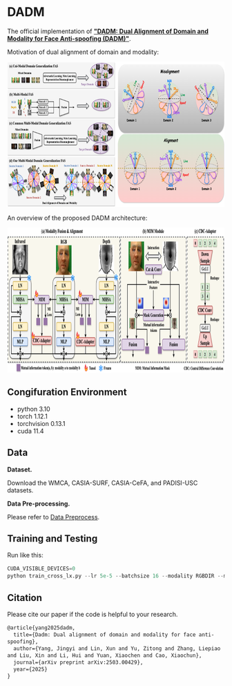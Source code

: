 # DADM
The official implementation of [**"DADM: Dual Alignment of Domain and Modality for Face Anti-spoofing (DADM)"**](https://arxiv.org/abs/2503.00429).

Motivation of dual alignment of domain and modality:
<div align=center>
<img src="https://github.com/yjyddq/DADM/blob/main/assets/Motivation.png" width="768" height="336" />
</div>

An overview of the proposed DADM architecture:

<div align=center>
<img src="https://github.com/yjyddq/DADM/blob/main/assets/Architecture.png" width="892" height="336" />
</div>

## Congifuration Environment
- python 3.10 
- torch 1.12.1 
- torchvision 0.13.1
- cuda 11.4

## Data

**Dataset.** 

Download the WMCA, CASIA-SURF, CASIA-CeFA, and PADISI-USC datasets.

**Data Pre-processing.** 

Please refer to [Data Preprocess](https://github.com/yjyddq/DADM/blob/main/data_preprocess). 


## Training and Testing

Run like this:
```python
CUDA_VISIBLE_DEVICES=0 
python train_cross_lx.py --lr 5e-5 --batchsize 16 --modality RGBDIR --model dadm --train SURF CeFA USC --test WMCA
```

## Citation
Please cite our paper if the code is helpful to your research.
```
@article{yang2025dadm,
  title={Dadm: Dual alignment of domain and modality for face anti-spoofing},
  author={Yang, Jingyi and Lin, Xun and Yu, Zitong and Zhang, Liepiao and Liu, Xin and Li, Hui and Yuan, Xiaochen and Cao, Xiaochun},
  journal={arXiv preprint arXiv:2503.00429},
  year={2025}
}
```
